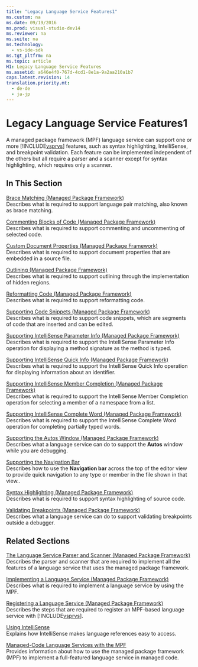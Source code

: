 ```yaml
---
title: "Legacy Language Service Features1"
ms.custom: na
ms.date: 09/19/2016
ms.prod: visual-studio-dev14
ms.reviewer: na
ms.suite: na
ms.technology: 
  - vs-ide-sdk
ms.tgt_pltfrm: na
ms.topic: article
H1: Legacy Language Service Features
ms.assetid: a646e4f0-767d-4cd1-8e1a-9a2aa210a1b7
caps.latest.revision: 14
translation.priority.mt: 
  - de-de
  - ja-jp
---
```

# Legacy Language Service Features1
A managed package framework (MPF) language service can support one or more [!INCLUDE[vsprvs](../vs140/includes/vsprvs_md.md)] features, such as syntax highlighting, IntelliSense, and breakpoint validation. Each feature can be implemented independent of the others but all require a parser and a scanner except for syntax highlighting, which requires only a scanner.  
  
## In This Section  
 [Brace Matching (Managed Package Framework)](../Topic/Brace%20Matching%20in%20a%20Legacy%20Language%20Service.md)  
 Describes what is required to support language pair matching, also known as brace matching.  
  
 [Commenting Blocks of Code (Managed Package Framework)](../vs140/Commenting-Code-in-a-Legacy-Language-Service.md)  
 Describes what is required to support commenting and uncommenting of selected code.  
  
 [Custom Document Properties (Managed Package Framework)](../Topic/Custom%20Document%20Properties%20in%20a%20Legacy%20Language%20Service.md)  
 Describes what is required to support document properties that are embedded in a source file.  
  
 [Outlining (Managed Package Framework)](../Topic/Outlining%20in%20a%20Legacy%20Language%20Service.md)  
 Describes what is required to support outlining through the implementation of hidden regions.  
  
 [Reformatting Code (Managed Package Framework)](../Topic/Reformatting%20Code%20in%20a%20Legacy%20Language%20Service.md)  
 Describes what is required to support reformatting code.  
  
 [Supporting Code Snippets (Managed Package Framework)](../vs140/Support-for-Code-Snippets-in-a-Legacy-Language-Service.md)  
 Describes what is required to support code snippets, which are segments of code that are inserted and can be edited.  
  
 [Supporting IntelliSense Parameter Info (Managed Package Framework)](../Topic/Parameter%20Info%20in%20a%20Legacy%20Language%20Service2.md)  
 Describes what is required to support the IntelliSense Parameter Info operation for displaying a method signature as the method is typed.  
  
 [Supporting IntelliSense Quick Info (Managed Package Framework)](../Topic/Quick%20Info%20in%20a%20Legacy%20Language%20Service.md)  
 Describes what is required to support the IntelliSense Quick Info operation for displaying information about an identifier.  
  
 [Supporting IntelliSense Member Completion (Managed Package Framework)](../Topic/Member%20Completion%20in%20a%20Legacy%20Language%20Service.md)  
 Describes what is required to support the IntelliSense Member Completion operation for selecting a member of a namespace from a list.  
  
 [Supporting IntelliSense Complete Word (Managed Package Framework)](../Topic/Word%20Completion%20in%20a%20Legacy%20Language%20Service.md)  
 Describes what is required to support the IntelliSense Complete Word operation for completing partially typed words.  
  
 [Supporting the Autos Window (Managed Package Framework)](../vs140/Support-for-the-Autos-Window-in-a-Legacy-Language-Service.md)  
 Describes what a language service can do to support the **Autos** window while you are debugging.  
  
 [Supporting the Navigation Bar](../vs140/Support-for-the-Navigation-Bar-in-a-Legacy-Language-Service.md)  
 Describes how to use the **Navigation bar** across the top of the editor view to provide quick navigation to any type or member in the file shown in that view..  
  
 [Syntax Highlighting (Managed Package Framework)](../Topic/Syntax%20Colorizing%20in%20a%20Legacy%20Language%20Service.md)  
 Describes what is required to support syntax highlighting of source code.  
  
 [Validating Breakpoints (Managed Package Framework)](../Topic/Validating%20Breakpoints%20in%20a%20Legacy%20Language%20Service.md)  
 Describes what a language service can do to support validating breakpoints outside a debugger.  
  
## Related Sections  
 [The Language Service Parser and Scanner (Managed Package Framework)](../Topic/Legacy%20Language%20Service%20Parser%20and%20Scanner.md)  
 Describes the parser and scanner that are required to implement all the features of a language service that uses the managed package framework.  
  
 [Implementing a Language Service (Managed Package Framework)](../Topic/Implementing%20a%20Legacy%20Language%20Service2.md)  
 Describes what is required to implement a language service by using the MPF.  
  
 [Registering a Language Service (Managed Package Framework)](../vs140/Registering-a-Legacy-Language-Service1.md)  
 Describes the steps that are required to register an MPF-based language service with [!INCLUDE[vsprvs](../vs140/includes/vsprvs_md.md)].  
  
 [Using IntelliSense](../vs140/Using-IntelliSense.md)  
 Explains how IntelliSense makes language references easy to access.  
  
 [Managed-Code Language Services with the MPF](../vs140/Implementing-a-Legacy-Language-Service1.md)  
 Provides information about how to use the managed package framework (MPF) to implement a full-featured language service in managed code.